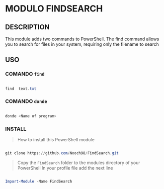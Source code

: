 # MODULO FINDSEARCH

## DESCRIPTION

This module adds two commands to PowerShell. The find command allows you to search for files in your system, requiring only the filename to search

## USO

### COMANDO `find`

```powershell

find  text.txt

```

### COMANDO `donde`

```powershell

donde <Name of program>

```
### INSTALL

> How to install this PowerShell module

```powershell

git clone https://github.com/Nooch98/FindSearch.git

```

> Copy the `FindSearch` folder to the modules directory of your PowerShell
> In your profile file add the next line
```powershell

Import-Module -Name FindSearch

```
